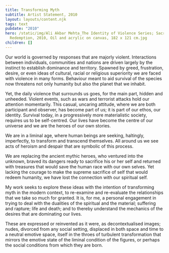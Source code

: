 ```yaml
---
title: Transforming Myth
subtitle: Artist Statement, 2010
layout: layouts/content.njk
tags: text
pubdate: "2010"
hero: /static/img/Ali Akbar Mehta_The Identity of Violence Series; Sacrifice and
  Redemption, 2010, Oil and acrylic on canvas, 182 x 121 cm.jpg
children: []
---
```

Our world is governed by responses that are majorly violent. Interactions between individuals, communities and nations are driven largely by the instinct to establish dominance and territory. Spawned by greed, frustration, desire, or even ideas of cultural, racial or religious superiority we are faced with violence in many forms. Behaviour meant to aid survival of the species now threatens not only humanity but also the planet that we inhabit.

Yet, the daily violence that surrounds us goes, for the main part, hidden and unheeded. Violent events, such as wars and terrorist attacks hold our attention momentarily. This casual, uncaring attitude, where we are both participant and observer, has become part of us; it is part of our ethos, our identity. Survival today, in a progressively more materialistic society, requires us to be self-centred. Our lives have become the centre of our universe and we are the heroes of our own stories.

We are in a liminal age, where human beings are seeking, haltingly, imperfectly, to transform and transcend themselves. All around us we see acts of heroism and despair that are symbolic of this process.

We are replacing the ancient mythic heroes, who ventured into the unknown, braved its dangers ready to sacrifice his or her self and returned with treasures that would save the human race with our own selves. Yet lacking the courage to make the supreme sacrifice of self that would redeem humanity, we have lost the connection with our spiritual self.

My work seeks to explore these ideas with the intention of transforming myth in the modern context, to re-examine and re-evaluate the relationships that we take so much for granted. It is, for me, a personal engagement in trying to deal with the dualities of the spiritual and the material; suffering and rapture; life and death; and to thereby understand the mechanics of the desires that are dominating our lives.

These are expressed or reinvented as it were, as decontextualised images; nudes, divorced from any social setting, displaced in both space and time to a neutral emotive space, itself in the throes of turbulent transformation that mirrors the emotive state of the liminal condition of the figures, or perhaps the social conditions from which they are born.
